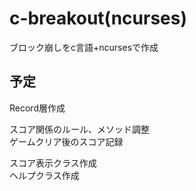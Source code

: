 # c-breakout(ncurses)
ブロック崩しをc言語+ncursesで作成

## 予定
Record層作成  

スコア関係のルール、メソッド調整  
ゲームクリア後のスコア記録  

スコア表示クラス作成  
ヘルプクラス作成  
